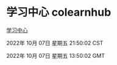 # 学习中心 colearnhub
[学习中心](http://27.19.33.125:56308/colearnhub/)

2022年 10月 07日 星期五 21:50:02 CST

2022年 10月 07日 星期五 13:50:02 GMT
